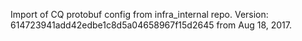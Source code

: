 Import of CQ protobuf config from infra_internal repo.
Version: 614723941add42edbe1c8d5a04658967f15d2645 from Aug 18, 2017.
